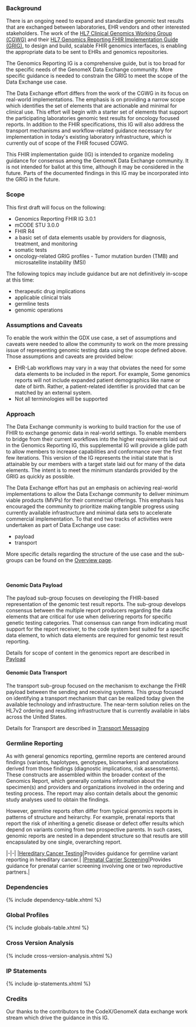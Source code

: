 
### Background
There is an ongoing need to expand and standardize genomic test results that are exchanged between laboratories, EHR vendors and other interested stakeholders.  The work of the [HL7 Clinical Genomics Working Group (CGWG)](https://confluence.hl7.org/display/CGW) and their [HL7 Genomics Reporting FHIR Implementation Guide (GRIG)](https://build.fhir.org/ig/HL7/genomics-reporting/), to design and build, scalable FHIR genomics interfaces, is enabling the appropriate data to be sent to EHRs and genomics repositories.

The Genomics Reporting IG is a comprehensive guide, but is too broad for the specific needs of the GenomeX Data Exchange community. More specific guidance is needed to constrain the GRIG to meet the scope of the Data Exchange use case.

The Data Exchange effort differs from the work of the CGWG in its focus on real-world implementations. The emphasis is on providing a narrow scope which identifies the  set of elements that are actionable and minimal for clinical use. This effort will begin with a starter set of elements that support the participating laboratories genomic test results for oncology focused reports. In addition to the FHIR specifications, this IG will also address the transport mechanisms and workflow-related guidance necessary for implementation in today's existing laboratory infrastructure, which is currently out of scope of the FHIR focused CGWG.

This FHIR implementation guide (IG) is intended to organize modeling guidance for consensus among the GenomeX Data Exchange community. It is not intended for ballot at this time, although it may be considered in the future. Parts of the documented findings in this IG may be incorporated into the GRIG in the future.

### Scope

This first draft will focus on the following:
* Genomics Reporting FHIR IG 3.0.1
* mCODE STU 3.0.0
* FHIR R4
* a basic set of data elements usable by providers for diagnosis, treatment, and monitoring
* somatic tests
* oncology-related GRIG profiles - Tumor mutation burden (TMB) and microsatellite instability (MSI)

The following topics may include guidance but are not definitively in-scope at this time:
* therapeutic drug implications
* applicable clinical trials
* germline tests
* genomic operations

### Assumptions and Caveats

To enable the work within the GDX use case, a set of assumptions and caveats were needed to allow the community to work on the more pressing issue of representing genomic testing data using the scope defined above. Those assumptions and caveats are provided below:
* EHR-Lab workflows may vary in a way that obviates the need for some data elements to be included in the report. For example, Some genomics reports will not include expanded patient demographics like name or date of birth. Rather, a patient-related identifier is provided that can be matched by an external system.
* Not all terminologies will be supported

### Approach

The Data Exchange community is working to build traction for the use of FHIR to exchange genomic data in real-world settings. To enable members to bridge from their current workflows into the higher requirements laid out in the Genomics Reporting IG, this supplemental IG will provide a glide path to allow members to increase capabilities and conformance over the first few iterations. This version of the IG represents the initial state that is attainable by our members with a target state laid out for many of the data elements. The intent is to meet the minimum standards provided by the GRIG as quickly as possible.

The Data Exchange effort has put an emphasis on achieving real-world implementations to allow the Data Exchange community to deliver minimum viable products (MVPs) for their commercial offerings. This emphasis has encouraged the community to prioritize making tangible progress using currently available infrastructure and minimal data sets to accelerate commercial implementation. To that end two tracks of activities were undertaken as part of Data Exchange use case:
* payload
* transport

More specific details regarding the structure of the use case and the sub-groups can be found on the [Overview page](overview.html). 

<br/>

#### Genomic Data Payload

The payload sub-group focuses on developing the FHIR-based representation of the genomic test result reports.  The sub-group develops consensus between the multiple report producers regarding the data elements that are critical for use when delivering reports for specific genetic testing categories.  That consensus can range from indicating must support for the report receiver,  to the code system best suited for a specific data element, to which data elements are required for genomic test result reporting. 

Details for scope of content in the genomics report are described in [Payload](payload.html)

#### Genomic Data Transport

The transport sub-group focused on the mechanism to exchange the FHIR payload between the sending and receiving systems. This group focused on identifying a transport mechanism that can be realized today given the available technology and infrastructure. The near-term solution relies on the HL7v2 ordering and resulting infrastructure that is currently available in labs across the United States. 

Details for Transport are described in [Transport Messaging](transport.html)

### Germline Reporting

As with general genomics reporting, germline reports are centered around findings (variants, haplotypes, genotypes, biomarkers) and annotations derived from those findings (diagnostic implications, risk assessments). These constructs are assembled within the broader context of the Genomics Report, which generally contains information about the specimen(s) and providers and organizations involved in the ordering and testing process. The report may also contain details about the genomic study analyses used to obtain the findings.

However, germline reports often differ from typical genomics reports in patterns of structure and heirarchy. For example, prenatal reports that report the risk of inheriting a genetic disease or defect offer results which depend on variants coming from two prospective parents. In such cases, genomic reports are nested in a dependent structure so that resutls are still encapsulated by one single, overarching report.

|-|-|
|[Hereditary Cancer Testing](germline_oncology_reporting.html)|Provides guidance for germline variant reporting in hereditary cancer.|
|[Prenatal Carrier Screening](germline_prenatal_reporting.html)|Provides guidance for prenatal carrier screening involving one or two reproductive partners.|

### Dependencies
  <p>{% include dependency-table.xhtml %} </p>

### Global Profiles
  <p>{% include globals-table.xhtml %} </p>

### Cross Version Analysis
  <p>{% include cross-version-analysis.xhtml %} </p>

### IP Statements
  <p>{% include ip-statements.xhtml %} </p>

### Credits

Our thanks to the contributors to the CodeX/GenomeX data exchange work stream which drive the guidance in this IG.